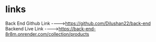 # links

Back End Github Link ---->https://github.com/Dilushan22/back-end                                                                       
Backend Live Link ---->https://back-end-8r8m.onrender.com/collection/products
